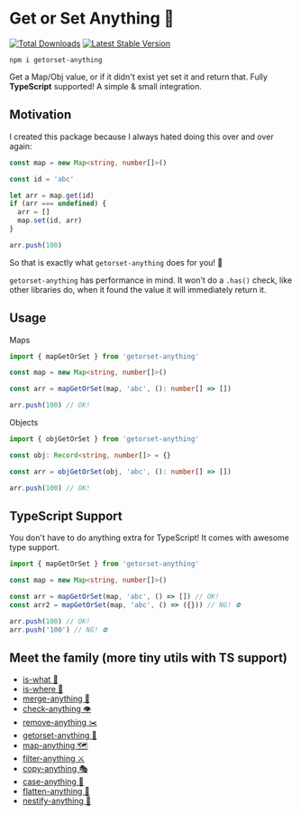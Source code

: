 # Get or Set Anything 🐊

<a href="https://www.npmjs.com/package/getorset-anything"><img src="https://img.shields.io/npm/v/getorset-anything.svg" alt="Total Downloads"></a>
<a href="https://www.npmjs.com/package/getorset-anything"><img src="https://img.shields.io/npm/dw/getorset-anything.svg" alt="Latest Stable Version"></a>

```
npm i getorset-anything
```

Get a Map/Obj value, or if it didn't exist yet set it and return that. Fully **TypeScript** supported! A simple & small integration.

## Motivation

I created this package because I always hated doing this over and over again:

```ts
const map = new Map<string, number[]>()

const id = 'abc'

let arr = map.get(id)
if (arr === undefined) {
  arr = []
  map.set(id, arr)
}

arr.push(100)
```

So that is exactly what `getorset-anything` does for you! 💯

`getorset-anything` has performance in mind. It won't do a `.has()` check, like other libraries do, when it found the value it will immediately return it.

## Usage

Maps

```ts
import { mapGetOrSet } from 'getorset-anything'

const map = new Map<string, number[]>()

const arr = mapGetOrSet(map, 'abc', (): number[] => [])

arr.push(100) // OK!
```

Objects

```ts
import { objGetOrSet } from 'getorset-anything'

const obj: Record<string, number[]> = {}

const arr = objGetOrSet(obj, 'abc', (): number[] => [])

arr.push(100) // OK!
```

## TypeScript Support

You don't have to do anything extra for TypeScript! It comes with awesome type support.

```ts
import { mapGetOrSet } from 'getorset-anything'

const map = new Map<string, number[]>()

const arr = mapGetOrSet(map, 'abc', () => []) // OK!
const arr2 = mapGetOrSet(map, 'abc', () => ({})) // NG! ⛔️

arr.push(100) // OK!
arr.push('100') // NG! ⛔️
```

## Meet the family (more tiny utils with TS support)

- [is-what 🙉](https://github.com/mesqueeb/is-what)
- [is-where 🙈](https://github.com/mesqueeb/is-where)
- [merge-anything 🥡](https://github.com/mesqueeb/merge-anything)
- [check-anything 👁](https://github.com/mesqueeb/check-anything)
- [remove-anything ✂️](https://github.com/mesqueeb/remove-anything)
- [getorset-anything 🐊](https://github.com/mesqueeb/getorset-anything)
- [map-anything 🗺](https://github.com/mesqueeb/map-anything)
- [filter-anything ⚔️](https://github.com/mesqueeb/filter-anything)
- [copy-anything 🎭](https://github.com/mesqueeb/copy-anything)
- [case-anything 🐫](https://github.com/mesqueeb/case-anything)
- [flatten-anything 🏏](https://github.com/mesqueeb/flatten-anything)
- [nestify-anything 🧅](https://github.com/mesqueeb/nestify-anything)
